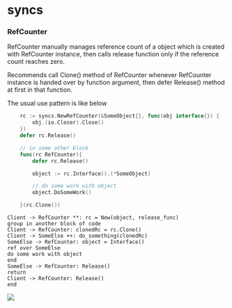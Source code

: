 # syncs

### RefCounter

RefCounter manually manages reference count of a object which is created with RefCounter instance, then calls release function only if the reference count reaches zero.

Recommends call Clone() method of RefCounter whenever RefCounter instance is handed over by function argument, then defer Release() method at first in that function.

The usual use pattern is like below

```go
	rc := syncs.NewRefCounter(&SomeObject{}, func(obj interface{}) {
		obj.(io.Closer).Close()
    })
    defer rc.Release()

    // in some other block
    func(rc RefCounter){
        defer rc.Release()

        object := rc.Interface().(*SomeObject)

        // do some work with object
        object.DoSomeWork()

    }(rc.Clone())

```

```plantuml
Client -> RefCounter **: rc = New(object, release_func)
group in another block of code
Client -> RefCounter: clonedRc = rc.Clone()
Client -> SomeElse ++: do_something(clonedRc)
SomeElse -> RefCounter: object = Interface()
ref over SomeElse
do some work with object
end
SomeElse -> RefCounter: Release()
return
Client -> RefCounter: Release()
end
```

![](http://www.plantuml.com/plantuml/png/TT31JiCm30RWUvxYFxORy02LG9Cg3bmub0UOkiHPop8RkGvzVHh6025wYVHBlp_5tatMg-LpScqQYGst3-WejfBPIB7PD52FUppJNCdXbRpTG2bHFz4-PlQrEwhaDuoCdiK6KXoI-1CamakWVza6FWbJw8gi_gujgQf_TL_aJ8zf8cot3OBifoNRCFAnkaxMxjhvQr--kSXF9SVU5refGjv9lsKN14N5B7h2FDhmDUY8mwhTNLR_12qhhwptKolORdcM2ty0)
